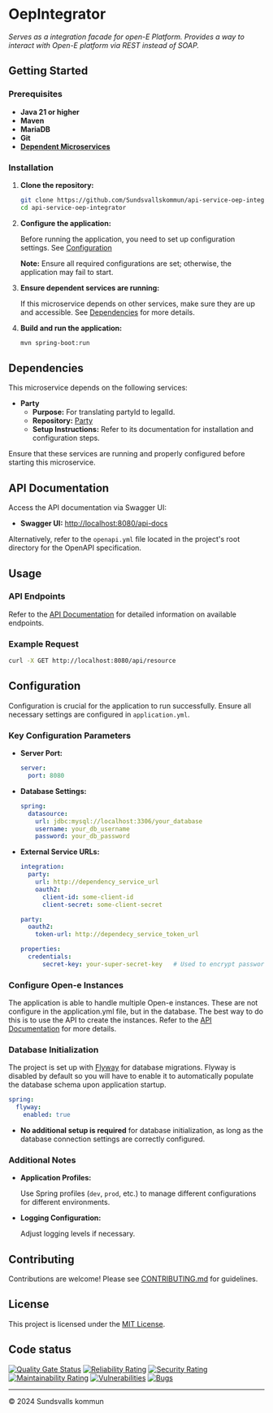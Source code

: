 # OepIntegrator

_Serves as a integration facade for open-E Platform. Provides a way to interact with Open-E platform via REST instead of
SOAP._

## Getting Started

### Prerequisites

- **Java 21 or higher**
- **Maven**
- **MariaDB**
- **Git**
- **[Dependent Microservices](#dependencies)**

### Installation

1. **Clone the repository:**

   ```bash
   git clone https://github.com/Sundsvallskommun/api-service-oep-integrator.git
   cd api-service-oep-integrator
   ```
2. **Configure the application:**

   Before running the application, you need to set up configuration settings.
   See [Configuration](#Configuration)

   **Note:** Ensure all required configurations are set; otherwise, the application may fail to start.

3. **Ensure dependent services are running:**

   If this microservice depends on other services, make sure they are up and accessible.
   See [Dependencies](#dependencies) for more details.

4. **Build and run the application:**

   ```bash
   mvn spring-boot:run
   ```

## Dependencies

This microservice depends on the following services:

- **Party**
  - **Purpose:** For translating partyId to legalId.
  - **Repository:** [Party](https://github.com/Sundsvallskommun/api-service-party)
  - **Setup Instructions:** Refer to its documentation for installation and configuration steps.

Ensure that these services are running and properly configured before starting this microservice.

## API Documentation

Access the API documentation via Swagger UI:

- **Swagger UI:** [http://localhost:8080/api-docs](http://localhost:8080/api-docs)

Alternatively, refer to the `openapi.yml` file located in the project's root directory for the OpenAPI specification.

## Usage

### API Endpoints

Refer to the [API Documentation](#api-documentation) for detailed information on available endpoints.

### Example Request

```bash
curl -X GET http://localhost:8080/api/resource
```

## Configuration

Configuration is crucial for the application to run successfully. Ensure all necessary settings are configured in
`application.yml`.

### Key Configuration Parameters

- **Server Port:**

  ```yaml
  server:
    port: 8080
  ```
- **Database Settings:**

  ```yaml
  spring:
    datasource:
      url: jdbc:mysql://localhost:3306/your_database
      username: your_db_username
      password: your_db_password
  ```
- **External Service URLs:**

  ```yaml
  integration:
    party:
      url: http://dependency_service_url
      oauth2:
        client-id: some-client-id
        client-secret: some-client-secret

  party:
    oauth2:
      token-url: http://dependecy_service_token_url

  properties:
    credentials:     
        secret-key: your-super-secret-key   # Used to encrypt passwords
  ```

### Configure Open-e Instances

The application is able to handle multiple Open-e instances. These are not configure in the application.yml file, but in the database. The best way to do this is to use the API to create the instances. Refer to the [API Documentation](#api-documentation) for more details.

### Database Initialization

The project is set up with [Flyway](https://github.com/flyway/flyway) for database migrations. Flyway is disabled by
default so you will have to enable it to automatically populate the database schema upon application startup.

```yaml
spring:
  flyway:
    enabled: true
```

- **No additional setup is required** for database initialization, as long as the database connection settings are
  correctly configured.

### Additional Notes

- **Application Profiles:**

  Use Spring profiles (`dev`, `prod`, etc.) to manage different configurations for different environments.

- **Logging Configuration:**

  Adjust logging levels if necessary.

## Contributing

Contributions are welcome! Please
see [CONTRIBUTING.md](https://github.com/Sundsvallskommun/.github/blob/main/.github/CONTRIBUTING.md) for guidelines.

## License

This project is licensed under the [MIT License](LICENSE).

## Code status

[![Quality Gate Status](https://sonarcloud.io/api/project_badges/measure?project=Sundsvallskommun_api-service-oep-integrator&metric=alert_status)](https://sonarcloud.io/summary/overall?id=Sundsvallskommun_api-service-oep-integrator)
[![Reliability Rating](https://sonarcloud.io/api/project_badges/measure?project=Sundsvallskommun_api-service-oep-integrator&metric=reliability_rating)](https://sonarcloud.io/summary/overall?id=Sundsvallskommun_api-service-oep-integrator)
[![Security Rating](https://sonarcloud.io/api/project_badges/measure?project=Sundsvallskommun_api-service-oep-integrator&metric=security_rating)](https://sonarcloud.io/summary/overall?id=Sundsvallskommun_api-service-oep-integrator)
[![Maintainability Rating](https://sonarcloud.io/api/project_badges/measure?project=Sundsvallskommun_api-service-oep-integrator&metric=sqale_rating)](https://sonarcloud.io/summary/overall?id=Sundsvallskommun_api-service-oep-integrator)
[![Vulnerabilities](https://sonarcloud.io/api/project_badges/measure?project=Sundsvallskommun_api-service-oep-integrator&metric=vulnerabilities)](https://sonarcloud.io/summary/overall?id=Sundsvallskommun_api-service-oep-integrator)
[![Bugs](https://sonarcloud.io/api/project_badges/measure?project=Sundsvallskommun_api-service-oep-integrator&metric=bugs)](https://sonarcloud.io/summary/overall?id=Sundsvallskommun_api-service-oep-integrator)

---

© 2024 Sundsvalls kommun
